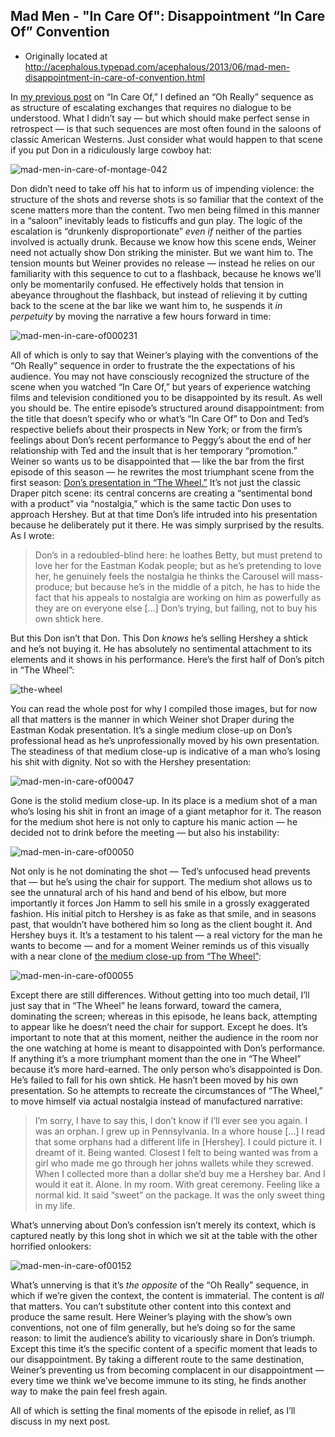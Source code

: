 ## Mad Men - "In Care Of": Disappointment “In Care Of” Convention

 * Originally located at http://acephalous.typepad.com/acephalous/2013/06/mad-men-disappointment-in-care-of-convention.html

In [my previous post](http://www.lawyersgunsmoneyblog.com/2013/06/mad-men-in-care-of-what-oh-really) on “In Care Of,” I defined an “Oh Really” sequence as as structure of escalating exchanges that requires no dialogue to be understood. What I didn’t say — but which should make perfect sense in retrospect — is that such sequences are most often found in the saloons of classic American Westerns. Just consider what would happen to that scene if you put Don in a ridiculously large cowboy hat:

![mad-men-in-care-of-montage-042](images/tv/mad-men-in-care-of-2/mad-men-in-care-of-montage-042.jpg)

Don didn’t need to take off his hat to inform us of impending violence: the structure of the shots and reverse shots is so familiar that the context of the scene matters more than the content. Two men being filmed in this manner in a “saloon” inevitably leads to fisticuffs and gun play. The logic of the escalation is “drunkenly disproportionate” *even if* neither of the parties involved is actually drunk. Because we know how this scene ends, Weiner need not actually show Don striking the minister. But we want him to. The tension mounts but Weiner provides no release — instead he relies on our familiarity with this sequence to cut to a flashback, because he knows we’ll only be momentarily confused. He effectively holds that tension in abeyance throughout the flashback, but instead of relieving it by cutting back to the scene at the bar like we want him to, he suspends it *in perpetuity* by moving the narrative a few hours forward in time:

![mad-men-in-care-of000231](images/tv/mad-men-in-care-of-2/mad-men-in-care-of000231.png)

All of which is only to say that Weiner’s playing with the conventions of the “Oh Really” sequence in order to frustrate the the expectations of his audience. You may not have consciously recognized the structure of the scene when you watched “In Care Of,” but years of experience watching films and television conditioned you to be disappointed by its result. As well you should be. The entire episode’s structured around disappointment: from the title that doesn’t specify who or what’s “In Care Of” to Don and Ted’s respective beliefs about their prospects in New York; or from the firm’s feelings about Don’s recent performance to Peggy’s about the end of her relationship with Ted and the insult that is her temporary “promotion.” Weiner so wants us to be disappointed that — like the bar from the first episode of this season — he rewrites the most triumphant scene from the first season: [Don’s presentation in “The Wheel.”](http://acephalous.typepad.com/acephalous/2012/06/mad-men-the-wheel.html) It’s not just the classic Draper pitch scene: its central concerns are creating a “sentimental bond with a product” via “nostalgia,” which is the same tactic Don uses to approach Hershey. But at that time Don’s life intruded into his presentation because he deliberately put it there. He was simply surprised by the results. As I wrote:

> Don’s in a redoubled-blind here: he loathes Betty, but must pretend to love her for the Eastman Kodak people; but as he’s pretending to love her, he genuinely feels the nostalgia he thinks the Carousel will mass-produce; but because he’s in the middle of a pitch, he has to hide the fact that his appeals to nostalgia are working on him as powerfully as they are on everyone else [...] Don’s trying, but failing, not to buy his own shtick here.

But this Don isn’t that Don. This Don *knows* he’s selling Hershey a shtick and he’s not buying it. He has absolutely no sentimental attachment to its elements and it shows in his performance. Here’s the first half of Don’s pitch in “The Wheel”:

![the-wheel](images/tv/mad-men-in-care-of-2/the-wheel.jpg)

You can read the whole post for why I compiled those images, but for now all that matters is the manner in which Weiner shot Draper during the Eastman Kodak presentation. It’s a single medium close-up on Don’s professional head as he’s unprofessionally moved by his own presentation. The steadiness of that medium close-up is indicative of a man who’s losing his shit with dignity. Not so with the Hershey presentation:

![mad-men-in-care-of00047](images/tv/mad-men-in-care-of-2/mad-men-in-care-of00047.png)

Gone is the stolid medium close-up. In its place is a medium shot of a man who’s losing his shit in front an image of a giant metaphor for it. The reason for the medium shot here is not only to capture his manic action — he decided not to drink before the meeting — but also his instability:

![mad-men-in-care-of00050](images/tv/mad-men-in-care-of-2/mad-men-in-care-of00050.png)

Not only is he not dominating the shot — Ted’s unfocused head prevents that — but he’s using the chair for support. The medium shot allows us to see the unnatural arch of his hand and bend of his elbow, but more importantly it forces Jon Hamm to sell his smile in a grossly exaggerated fashion. His initial pitch to Hershey is as fake as that smile, and in seasons past, that wouldn’t have bothered him so long as the client bought it. And Hershey buys it. It’s a testament to his talent — a real victory for the man he wants to become — and for a moment Weiner reminds us of this visually with a near clone of [the medium close-up from “The Wheel”](http://acephalous.typepad.com/.a/6a00d8341c2df453ef017615b9ddc4970c-500wi):

![mad-men-in-care-of00055](images/tv/mad-men-in-care-of-2/mad-men-in-care-of00055.png)

Except there are still differences. Without getting into too much detail, I’ll just say that in “The Wheel” he leans forward, toward the camera, dominating the screen; whereas in this episode, he leans back, attempting to appear like he doesn’t need the chair for support. Except he does. It’s important to note that at this moment, neither the audience in the room nor the one watching at home is meant to disappointed with Don’s performance. If anything it’s a more triumphant moment than the one in “The Wheel” because it’s more hard-earned. The only person who’s disappointed is Don. He’s failed to fall for his own shtick. He hasn’t been moved by his own presentation. So he attempts to recreate the circumstances of “The Wheel,” to move himself via actual nostalgia instead of manufactured narrative:

> I’m sorry, I have to say this, I don’t know if I’ll ever see you again. I was an orphan. I grew up in Pennsylvania. In a whore house [...] I  read that some orphans had a different life in [Hershey]. I could picture it. I dreamt of it. Being wanted. Closest I felt to being wanted was from a girl who made me go through her johns wallets while they screwed. When I collected more than a dollar she’d buy me a
Hershey bar. And I would it eat it. Alone. In my room. With great ceremony. Feeling like a normal kid. It said “sweet” on the package. It was the only sweet thing in my life.

What’s unnerving about Don’s confession isn’t merely its context, which is captured neatly by this long shot in which we sit at the table with the other horrified onlookers:

![mad-men-in-care-of00152](images/tv/mad-men-in-care-of-2/mad-men-in-care-of00152.png)

What’s unnerving is that it’s *the opposite* of the “Oh Really” sequence, in which if we’re given the context, the content is immaterial. The content is *all* that matters. You can’t substitute other content into this context and produce the same result. Here Weiner’s playing with the show’s own conventions, not one of film generally, but he’s doing so for the same reason: to limit the audience’s ability to vicariously share in Don’s triumph. Except this time it’s the specific content of a specific moment that leads to our disappointment. By taking a different route to the same destination, Weiner’s preventing us from becoming complacent in our disappointment — every time we think we’ve become immune to its sting, he finds another way to make the pain feel fresh again.

All of which is setting the final moments of the episode in relief, as I’ll discuss in my next post.
